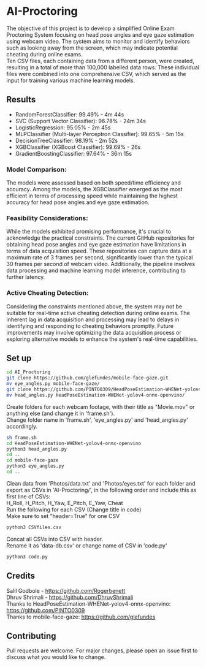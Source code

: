 # AI-Proctoring
The objective of this project is to develop a simplified Online Exam Proctoring System focusing on head pose angles and eye gaze estimation using webcam video. The system aims to monitor and identify behaviors such as looking away from the screen, which may indicate potential cheating during online exams.<br>
Ten CSV files, each containing data from a different person, were created, resulting in a total of more than 100,000 labelled data rows. These individual files were combined into one comprehensive CSV, which served as the input for training various machine learning models.

## Results
<ul>
<li>RandomForestClassifier: 99.49% - 4m 44s</li>
<li>SVC (Support Vector Classifier): 96.78% - 24m 34s</li>
<li>LogisticRegression: 95.05% - 2m 45s</li>
<li>MLPClassifier (Multi-layer Perceptron Classifier): 99.65% - 5m 15s</li>
<li>DecisionTreeClassifier: 98.19% - 2m 52s</li>
<li>XGBClassifier (XGBoost Classifier): 99.69% - 26s</li>
<li>GradientBoostingClassifier: 97.64% - 36m 15s</li>
</ul>

### Model Comparison:
The models were assessed based on both speed/time efficiency and accuracy. Among the models, the XGBClassifier emerged as the most efficient in terms of processing speed while maintaining the highest accuracy for head pose angles and eye gaze estimation.
### Feasibility Considerations:
While the models exhibited promising performance, it's crucial to acknowledge the practical constraints. The current GitHub repositories for obtaining head pose angles and eye gaze estimation have limitations in terms of data acquisition speed. These repositories can capture data at a maximum rate of 3 frames per second, significantly lower than the typical 30 frames per second of webcam video. Additionally, the pipeline involves data processing and machine learning model inference, contributing to further latency.
### Active Cheating Detection:
Considering the constraints mentioned above, the system may not be suitable for real-time active cheating detection during online exams. The inherent lag in data acquisition and processing may lead to delays in identifying and responding to cheating behaviors promptly. Future improvements may involve optimizing the data acquisition process or exploring alternative models to enhance the system's real-time capabilities.


## Set up
```bash
cd AI_Proctoring
git clone https://github.com/glefundes/mobile-face-gaze.git
mv eye_angles.py mobile-face-gaze/
git clone https://github.com/PINTO0309/HeadPoseEstimation-WHENet-yolov4-onnx-openvino.git
mv head_angles.py HeadPoseEstimation-WHENet-yolov4-onnx-openvino/
```

Create folders for each webcam footage, with their title as "Movie.mov" or anything else (and change it in 'frame.sh'). <br>
Change folder name in 'frame.sh', 'eye_angles.py' and 'head_angles.py' accordingly.
```bash
sh frame.sh
cd HeadPoseEstimation-WHENet-yolov4-onnx-openvino
python3 head_angles.py
cd ..
cd mobile-face-gaze
python3 eye_angles.py
cd ..
```

Clean data from 'Photos/data.txt' and 'Photos/eyes.txt' for each folder and export as CSVs in 'AI-Proctoring/', in the following order and include this as first line of CSVs:<br>
H_Roll, H_Pitch, H_Yaw, E_Pitch, E_Yaw, Cheat<br>
Run the following for each CSV (Change title in code)<br>
Make sure to set "header=True" for one CSV
```python
python3 CSVfiles.csv
```

Concat all CSVs into CSV with header.<br>
Rename it as 'data-db.csv' or change name of CSV in 'code.py'
```python
python3 code.py
```

## Credits
Salil Godbole - https://github.com/Rogerbenett<br>
Dhruv Shrimali - https://github.com/DhruvShrimali<br>
Thanks to HeadPoseEstimation-WHENet-yolov4-onnx-openvino: https://github.com/PINTO0309<br>
Thanks to mobile-face-gaze: https://github.com/glefundes

## Contributing
Pull requests are welcome. For major changes, please open an issue first to discuss what you would like to change.
